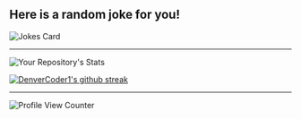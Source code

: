 ## Here is a random joke for you!
![Jokes Card](https://readme-jokes.vercel.app/api)
_____________________________________
![Your Repository's Stats](https://github-readme-stats.vercel.app/api?username=MatteoFattorini&theme=blue-green)

[![DenverCoder1's github streak](https://github-readme-streak-stats.herokuapp.com/?user=MatteoFattorini&theme=blue-green)](https://github.com/DenverCoder1/github-readme-streak-stats)


_____________________________________
![Profile View Counter](https://komarev.com/ghpvc/?username=MatteoFattorini)
